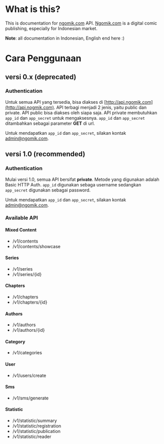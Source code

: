What is this?
==============

This is documentation for [ngomik.com](http://ngomik.com) API. [Ngomik.com](http://ngomik.com) is a digital comic publishing, especially for Indonesian market. 

**Note**: all documentation in Indonesian, English end here :)

# Cara Penggunaan

## versi 0.x (deprecated)

### Authentication
Untuk semua API yang tersedia, bisa diakses di [http://api.ngomik.com](http://api.nogmik.com). API terbagi menjadi 2 jenis, yaitu public dan private. API public bisa diakses oleh siapa saja. API private membutuhkan `app_id` dan `app_secret` untuk mengaksesnya. `app_id` dan `app_secret` ditambahkan sebagai parameter **GET** di url.

Untuk mendapatkan `app_id` dan `app_secret`, silakan kontak admin@ngomik.com. 


## versi 1.0 (recommended)

### Authentication
Mulai versi 1.0, semua API bersifat **private**. Metode yang digunakan adalah Basic HTTP Auth. `app_id` digunakan sebaga username sedangkan `app_secret` digunakan sebagai password.

Untuk mendapatkan `app_id` dan `app_secret`, silakan kontak admin@ngomik.com. 

### Available API
#### Mixed Content
* /v1/contents
* /v1/contents/showcase

#### Series
* /v1/series
* /v1/series/{id}

#### Chapters
* /v1/chapters
* /v1/chapters/{id}

#### Authors
* /v1/authors
* /v1/authors/{id}

#### Category
* /v1/categories

#### User
* /v1/users/create

#### Sms
* /v1/sms/generate

#### Statistic
* /v1/statistic/summary
* /v1/statistic/registration
* /v1/statistic/publication
* /v1/statistic/reader
